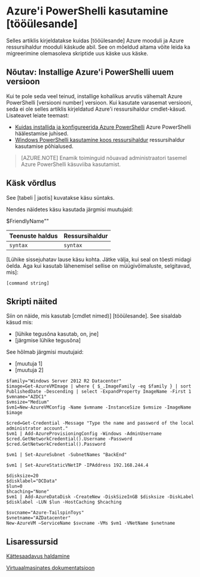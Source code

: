 <!--save a copy of this file to your local repo. It's important that you follow the naming conventions by starting with the service name, and use lowercase only for the file name. See "file-names-and-locations.md" under the "contributor-guide" folder in your repo.

Info to help you use the template are enclosed in the Markdown comments using the caret, hyphen, dash syntax. Delete these from your file.

Text not wrapped in comment syntax is intended to be used as is, or with updates enclosed in [  ]. Add the info and delete the bracket. 

Pay attention to spacing and indents. They affect formatting. 

--> 

<!--replace this with Properties and Tags sections. These are required sections. See "article-metadata.md" in under the "contributor-guide" folder in your repo. Attributes in each section can be placed on separate lines to make them easier to read and check-->

# <a name="use-azure-powershell-to-task"></a>Azure'i PowerShelli kasutamine [tööülesande]

Selles artiklis kirjeldatakse kuidas [tööülesande] Azure mooduli ja Azure ressursihaldur mooduli käskude abil. See on mõeldud aitama võite leida ka migreerimine olemasoleva skriptide uus käske uus käske.

## <a name="prerequisite-install-a-recent-version-of-azure-powershell"></a>Nõutav: Installige Azure'i PowerShelli uuem versioon

Kui te pole seda veel teinud, installige kohalikus arvutis vähemalt Azure PowerShelli [versiooni number] versioon. Kui kasutate varasemat versiooni, seda ei ole selles artiklis kirjeldatud Azure'i ressursihaldur cmdlet-käsud. Lisateavet leiate teemast:
 
- [Kuidas installida ja konfigureerida Azure PowerShelli](install-configure-powershell.md) Azure PowerShelli häälestamise juhised.
- [Windows PowerShelli kasutamine koos ressursihaldur](powershell-azure-resource-manager.md) ressursihaldur kasutamise põhialused.

> [AZURE.NOTE] Enamik toiminguid nõuavad administraatori tasemel Azure PowerShelli käsuviiba kasutamist.

## <a name="command-comparison"></a>Käsk võrdlus

See [tabeli | jaotis] kuvatakse käsu süntaks.

<!--[optional image - to use an image in this article, add a folder with the same name as the article file name without extension, inside the Media folder of the repo. Use only this folder to store the images. Don't attempt to use a common folder to share images you want to use in more than 1 file.]
Then, use the following syntax to add a reference to the image in your article:
![](./media/name-of-file-without-extension/image-name-no-spaces.png)
-->

<!--if a command string uses variables, define the variables first, using the  following construction. In some cases the variable is straightforward and doesn't need much explanation. But parameters such as location and size can benefit from brief explanation or listing all accepted values:--> 

Nendes näidetes käsu kasutada järgmisi muutujaid:

$FriendlyName"<Describe value>"

<!-- if it makes more sense to present this in a table, use this. Otherwise, delete. The table won't render until it's in Github or published to Sandbox.-->

Teenuste haldus | Ressursihaldur
---|----
`syntax` | `syntax`


<!--if it makes more sense to present this one command block after the other instead of a table, use this. Otherwise, delete-->
  
[Lühike sissejuhatav lause käsu kohta. Jätke välja, kui seal on tõesti midagi öelda. Aga kui kasutab lähenemisel sellise on müügivõimaluste, selgitavad, mis]:

    [command string]

## <a name="script-examples"></a>Skripti näited

Siin on näide, mis kasutab [cmdlet nimed)] [tööülesande]. See sisaldab käsud mis:

- [lühike tegusõna kasutab, on, jne]
- [järgmise lühike tegusõna] 

<!--include this statement if it uses variables that weren't introduced earlier-->See hõlmab järgmisi muutujaid:

- [muutuja 1]
- [muutuja 2]

<!--This shows you how a recent example was presented as well as how it was formatted. Preceding each line with one tab or four spaces to format in a code block-->

    $family="Windows Server 2012 R2 Datacenter"
    $image=Get-AzureVMImage | where { $_.ImageFamily -eq $family } | sort PublishedDate -Descending | select -ExpandProperty ImageName -First 1
    $vmname="AZDC1"
    $vmsize="Medium"
    $vm1=New-AzureVMConfig -Name $vmname -InstanceSize $vmsize -ImageName $image
    
    $cred=Get-Credential -Message "Type the name and password of the local administrator account."
    $vm1 | Add-AzureProvisioningConfig -Windows -AdminUsername $cred.GetNetworkCredential().Username -Password $cred.GetNetworkCredential().Password
    
    $vm1 | Set-AzureSubnet -SubnetNames "BackEnd"
    
    $vm1 | Set-AzureStaticVNetIP -IPAddress 192.168.244.4
    
    $disksize=20
    $disklabel="DCData"
    $lun=0
    $hcaching="None"
    $vm1 | Add-AzureDataDisk -CreateNew -DiskSizeInGB $disksize -DiskLabel $disklabel -LUN $lun -HostCaching $hcaching
    
    $svcname="Azure-TailspinToys"
    $vnetname="AZDatacenter"
    New-AzureVM –ServiceName $svcname -VMs $vm1 -VNetName $vnetname


## <a name="additional-resources"></a>Lisaressursid
<!--At a minimum, include a link back to the migration task list article. Use the formats shown below. See create-links-markdown.md for more info -->
<!--use this format for links to other articles, such as the migration task list. -->
[Kättesaadavus haldamine](virtual-machines-windows-manage-availability.md)

<!--To link to an ACOM page outside the /documentation/ subdomain (such as a pricing page, SLA page or anything else that is not a documentation article), use an absolute URL, but omit the locale:

    [link text](http://azure.microsoft.com/pricing/details/virtual-machines/)-->

<!--use this for URLs outside of ACOM. Be sure to locale, and if you're linking to the Azure library on MSDN, include the '/azure/' part of the URL-->
[Virtuaalmasinates dokumentatsioon](https://msdn.microsoft.com/library/azure/jj156003.aspx)

